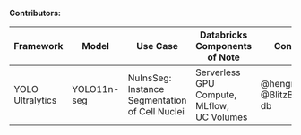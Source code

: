 **Contributors:** 

| Framework          | Model        | Use Case                                         | Databricks Components of Note                | Contributors                        |
|--------------------|-------------|---------------------------------------------------|----------------------------------------------|-------------------------------------|
| YOLO Ultralytics   | YOLO11n-seg | NuInsSeg: <br>Instance Segmentation of Cell Nuclei| Serverless GPU Compute,<br>MLflow,<br>UC Volumes | @hengrumay,<br>@BlitzBricksterYY-db |




